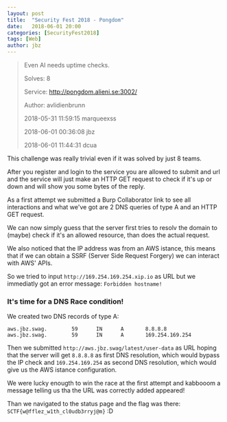 ```yaml
---
layout: post
title:  "Security Fest 2018 - Pongdom"
date:   2018-06-01 20:00
categories: [SecurityFest2018]
tags: [Web]
author: jbz
---
```


> Even AI needs uptime checks.
>
> Solves: 8
>
> Service: http://pongdom.alieni.se:3002/
>
> Author: avlidienbrunn
>
>
>
> 2018-05-31 11:59:15 marqueexss
>
> 2018-06-01 00:36:08 jbz
>
> 2018-06-01 11:44:31 dcua


This challenge was really trivial even if it was solved by just 8 teams.

After you register and login to the service you are allowed to submit and url and the service will just make an HTTP GET request to check if it's up or down and will show you some bytes of the reply.

As a first attempt we submitted a Burp Collaborator link to see all interactions and what we've got are 2 DNS queries of type A and an HTTP GET request.

We can now simply guess that the server first tries to resolv the domain to (maybe) check if it's an allowed resource, than does the actual request.

We also noticed that the IP address was from an AWS istance, this means that if we can obtain a SSRF (Server Side Request Forgery) we can interact with AWS' APIs.

So we tried to input `http://169.254.169.254.xip.io` as URL but we immediatly got an error message: `Forbidden hostname!`

### It's time for a DNS Race condition!

We created two DNS records of type A:
```
aws.jbz.swag.        59      IN      A       8.8.8.8
aws.jbz.swag.        59      IN      A       169.254.169.254
```

Then we submitted `http://aws.jbz.swag/latest/user-data` as URL hoping that the server will get `8.8.8.8` as first DNS resolution, which would bypass the IP check and `169.254.169.254` as second DNS resolution, which would give us the AWS istance configuration.

We were lucky enougth to win the race at the first attempt and kabbooom a message telling us tha the URL was correctly added appeared!

Than we navigated to the status page and the flag was there: `SCTF{w@fflez_w1th_cl0udb3rryj@m}` :D